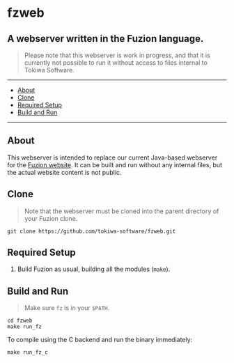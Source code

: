 # fzweb

## A webserver written in the Fuzion language.

> Please note that this webserver is work in progress, and that it is
> currently not possible to run it without access to files internal to
> Tokiwa Software.

---

<!--ts-->
   * [About](#about)
   * [Clone](#clone)
   * [Required Setup](#required-setup)
   * [Build and Run](#build-and-run)
<!--te-->

---

## About

This webserver is intended to replace our current Java-based webserver
for the [Fuzion website](https://fuzion-lang.dev/). It can be built and
run without any internal files, but the actual website content is not
public.

## Clone

> Note that the webserver must be cloned into the parent directory of
> your Fuzion clone.

    git clone https://github.com/tokiwa-software/fzweb.git

## Required Setup

1. Build Fuzion as usual, building all the modules (`make`).

## Build and Run

> Make sure `fz` is in your `$PATH`.

    cd fzweb
    make run_fz

To compile using the C backend and run the binary immediately:

    make run_fz_c
